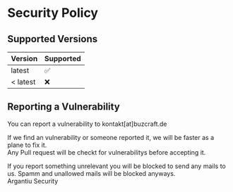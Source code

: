 # Security Policy

## Supported Versions

| Version | Supported          |
| ------- | ------------------ |
| latest   | :white_check_mark: |
| < latest | :x:                |

## Reporting a Vulnerability

You can report a vulnerability to kontakt[at]buzcraft.de

If we find an vulnerability or someone reported it, we will be faster as a plane to fix it.  
Any Pull request will be checkt for vulnerabilitys before accepting it.

If you report something unrelevant you will be blocked to send any mails to us.
Spamm and unallowed mails will be blocked anyways.  
Argantiu Security
